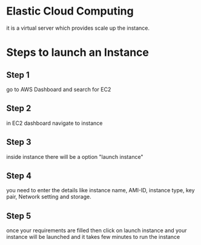 # Elastic Cloud Computing
it is a virtual server which provides scale up the instance.

# Steps to launch an Instance

## Step 1
go to AWS Dashboard and search for EC2

## Step 2
in EC2 dashboard navigate to instance

## Step 3
inside instance there will be a option "launch instance"

## Step 4
you need to enter the details like instance name, AMI-ID, instance type, key pair, Network setting and storage.

## Step 5
once your requirements are filled then click on launch instance and your instance will be launched and it takes few minutes to run the instance
